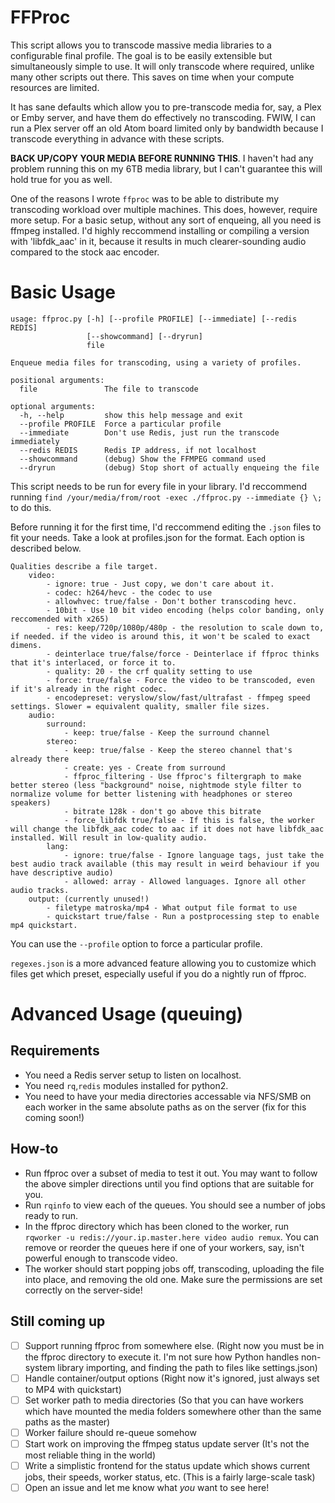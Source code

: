 FFProc
====

This script allows you to transcode massive media libraries to a configurable final profile. The goal is to be easily extensible but simultaneously simple to use. It will only transcode where required, unlike many other scripts out there. This saves on time when your compute resources are limited.

It has sane defaults which allow you to pre-transcode media for, say, a Plex or Emby server, and have them do effectively no transcoding. FWIW, I can run a Plex server off an old Atom board limited only by bandwidth because I transcode everything in advance with these scripts.


**BACK UP/COPY YOUR MEDIA BEFORE RUNNING THIS**. I haven't had any problem running this on my 6TB media library, but I can't guarantee this will hold true for you as well.

One of the reasons I wrote `ffproc` was to be able to distribute my transcoding workload over multiple machines. This does, however, require more setup. For a basic setup, without any sort of enqueing, all you need is ffmpeg installed. I'd highly reccommend installing or compiling a version with 'libfdk_aac' in it, because it results in much clearer-sounding audio compared to the stock aac encoder.

Basic Usage
====

```
usage: ffproc.py [-h] [--profile PROFILE] [--immediate] [--redis REDIS]
                 [--showcommand] [--dryrun]
                 file

Enqueue media files for transcoding, using a variety of profiles.

positional arguments:
  file               The file to transcode

optional arguments:
  -h, --help         show this help message and exit
  --profile PROFILE  Force a particular profile
  --immediate        Don't use Redis, just run the transcode immediately
  --redis REDIS      Redis IP address, if not localhost
  --showcommand      (debug) Show the FFMPEG command used
  --dryrun           (debug) Stop short of actually enqueing the file
```

This script needs to be run for every file in your library. I'd reccommend running `find /your/media/from/root -exec ./ffproc.py --immediate {} \;` to do this.

Before running it for the first time, I'd reccommend editing the `.json` files to fit your needs. Take a look at profiles.json for the format. Each option is described below.

```
Qualities describe a file target.
	video:
		- ignore: true - Just copy, we don't care about it.
		- codec: h264/hevc - the codec to use
		- allowhvec: true/false - Don't bother transcoding hevc.
		- 10bit - Use 10 bit video encoding (helps color banding, only reccomended with x265)
		- res: keep/720p/1080p/480p - the resolution to scale down to, if needed. if the video is around this, it won't be scaled to exact dimens.
		- deinterlace true/false/force - Deinterlace if ffproc thinks that it's interlaced, or force it to. 
		- quality: 20 - the crf quality setting to use
		- force: true/false - Force the video to be transcoded, even if it's already in the right codec.
		- encodepreset: veryslow/slow/fast/ultrafast - ffmpeg speed settings. Slower = equivalent quality, smaller file sizes.
	audio:
		surround:
			- keep: true/false - Keep the surround channel
		stereo:
			- keep: true/false - Keep the stereo channel that's already there
			- create: yes - Create from surround
			- ffproc_filtering - Use ffproc's filtergraph to make better stereo (less "background" noise, nightmode style filter to normalize volume for better listening with headphones or stereo speakers)
			- bitrate 128k - don't go above this bitrate
			- force_libfdk true/false - If this is false, the worker will change the libfdk_aac codec to aac if it does not have libfdk_aac installed. Will result in low-quality audio.  
		lang:
			- ignore: true/false - Ignore language tags, just take the best audio track available (this may result in weird behaviour if you have descriptive audio)
			- allowed: array - Allowed languages. Ignore all other audio tracks.
	output: (currently unused!)
		- filetype matroska/mp4 - What output file format to use
		- quickstart true/false - Run a postprocessing step to enable mp4 quickstart.
```

You can use the `--profile` option to force a particular profile.

`regexes.json` is a more advanced feature allowing you to customize which files get which preset, especially useful if you do a nightly run of ffproc.

Advanced Usage (queuing)
====

Requirements
----

 - You need a Redis server setup to listen on localhost.
 - You need `rq`,`redis` modules installed for python2.
 - You need to have your media directories accessable via NFS/SMB on each worker in the same absolute paths as on the server (fix for this coming soon!)

How-to
----

 - Run ffproc over a subset of media to test it out. You may want to follow the above simpler directions until you find options that are suitable for you.
 - Run `rqinfo` to view each of the queues. You should see a number of jobs ready to run.
 - In the ffproc directory which has been cloned to the worker, run `rqworker -u redis://your.ip.master.here video audio remux`. You can remove or reorder the queues here if one of your workers, say, isn't powerful enough to transcode video.
 - The worker should start popping jobs off, transcoding, uploading the file into place, and removing the old one. Make sure the permissions are set correctly on the server-side!


Still coming up
----

- [ ] Support running ffproc from somewhere else. (Right now you must be in the ffproc directory to execute it. I'm not sure how Python handles non-system library importing, and finding the path to files like settings.json)
- [ ] Handle container/output options (Right now it's ignored, just always set to MP4 with quickstart)
- [ ] Set worker path to media directories (So that you can have workers which have mounted the media folders somewhere other than the same paths as the master)
- [ ] Worker failure should re-queue somehow
- [ ] Start work on improving the ffmpeg status update server (It's not the most reliable thing in the world)
- [ ] Write a simplistic frontend for the status update which shows current jobs, their speeds, worker status, etc. (This is a fairly large-scale task)
- [ ] Open an issue and let me know what *you* want to see here!
